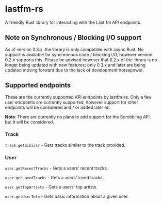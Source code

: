 # lastfm-rs

A friendly Rust library for interacting with the Last.fm API endpoints.

## Note on Synchronous / Blocking I/O support

As of version 0.3.x, the library is only compatible with async Rust. No support is available
for synchronous code / blocking I/O, however version 0.2.x supports this. Please be advised
however that 0.2.x of the library is no longer being updated with new features; only 0.3.x
and later are being updated moving forward due to the lack of development horsepower.

## Supported endpoints

These are the currently supported API endpoints by lastfm-rs. Only a few user endpoints are
currently supported, however support for other endpoints will be considered and / or added
later on.

**Note**: There are currently no plans to add support for the Scrobbling API, but it will be
considered.

### Track

`track.getSimilar` - Gets tracks similar to the track provided.

### User

`user.getRecentTracks` - Gets a users' recent tracks.

`user.getLovedTracks` - Gets a users' loved tracks.

`user.getTopArtists` - Gets a users' top artists.

`user.getUserInfo` - Gets basic information about a given user.
